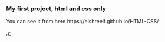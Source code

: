 <h3>My first project, html and css only</h3>
<p>You can see it from here https://elshreeif.github.io/HTML-CSS/</p>
,ح
